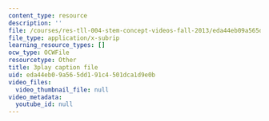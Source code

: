 ```yaml
---
content_type: resource
description: ''
file: /courses/res-tll-004-stem-concept-videos-fall-2013/eda44eb09a565dd191c4501dca1d9e0b_zRslv221V9c.vtt
file_type: application/x-subrip
learning_resource_types: []
ocw_type: OCWFile
resourcetype: Other
title: 3play caption file
uid: eda44eb0-9a56-5dd1-91c4-501dca1d9e0b
video_files:
  video_thumbnail_file: null
video_metadata:
  youtube_id: null
---
```

